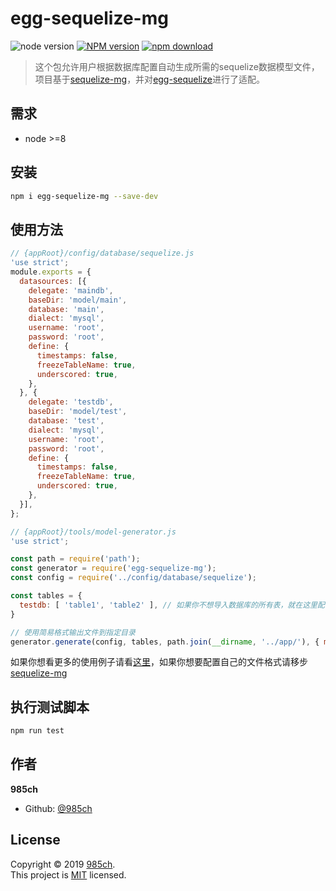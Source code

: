 # egg-sequelize-mg
![node version][node-image]
[![NPM version][npm-image]][npm-url]
[![npm download][download-image]][download-url]

[node-image]: https://img.shields.io/badge/node-%3E%3D8-blue.svg
[npm-image]: https://img.shields.io/npm/v/egg-sequelize-mg.svg?style=flat-square
[npm-url]: https://npmjs.org/package/egg-sequelize-mg
[download-image]: https://img.shields.io/npm/dm/egg-sequelize-mg.svg?style=flat-square
[download-url]: https://npmjs.org/package/egg-sequelize-mg

> 这个包允许用户根据数据库配置自动生成所需的sequelize数据模型文件，项目基于[sequelize-mg](https://github.com/985ch/sequelize-mg)，并对[egg-sequelize](https://github.com/eggjs/egg-sequelize)进行了适配。

## 需求

- node &gt;=8

## 安装

```sh
npm i egg-sequelize-mg --save-dev
```
## 使用方法
```js
// {appRoot}/config/database/sequelize.js
'use strict';
module.exports = {
  datasources: [{
    delegate: 'maindb',
    baseDir: 'model/main',
    database: 'main',
    dialect: 'mysql',
    username: 'root',
    password: 'root',
    define: {
      timestamps: false,
      freezeTableName: true,
      underscored: true,
    },
  }, {
    delegate: 'testdb',
    baseDir: 'model/test',
    database: 'test',
    dialect: 'mysql',
    username: 'root',
    password: 'root',
    define: {
      timestamps: false,
      freezeTableName: true,
      underscored: true,
    },
  }],
};
```
```js
// {appRoot}/tools/model-generator.js
'use strict';

const path = require('path');
const generator = require('egg-sequelize-mg');
const config = require('../config/database/sequelize');

const tables = {
  testdb: [ 'table1', 'table2' ], // 如果你不想导入数据库的所有表，就在这里配置白名单
}

// 使用简易格式输出文件到指定目录
generator.generate(config, tables, path.join(__dirname, '../app/'), { mysql: generator.readMysql });
```
如果你想看更多的使用例子请看[这里](./test.js)，如果你想要配置自己的文件格式请移步[sequelize-mg](https://github.com/985ch/sequelize-mg)

## 执行测试脚本

```sh
npm run test
```

## 作者

 **985ch**

* Github: [@985ch](https://github.com/985ch)

## License

Copyright © 2019 [985ch](https://github.com/985ch).<br />
This project is [MIT](https://github.com/985ch/egg-sequelize-mg/blob/master/LICENSE) licensed.
